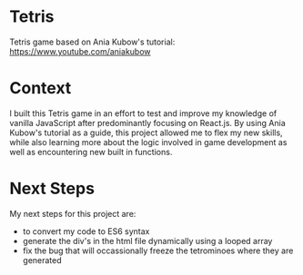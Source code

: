 # Tetris
Tetris game based on Ania Kubow's tutorial: https://www.youtube.com/aniakubow

# Context
I built this Tetris game in an effort to test and improve my knowledge of vanilla JavaScript after predominantly focusing on React.js. By using Ania Kubow's tutorial as a guide, this project allowed me to flex my new skills, while also learning more about the logic involved in game development as well as encountering new built in functions.

# Next Steps
My next steps for this project are:
- to convert my code to ES6 syntax
- generate the div's in the html file dynamically using a looped array
- fix the bug that will occassionally freeze the tetrominoes where they are generated 
